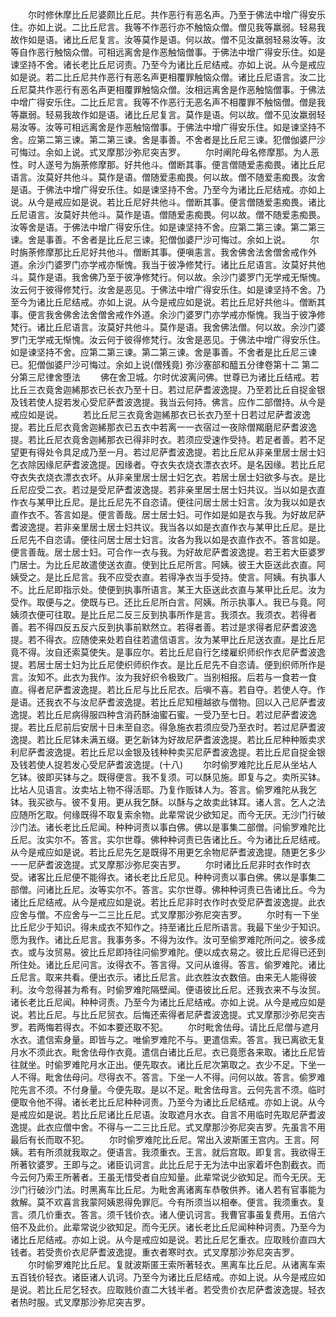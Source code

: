 <!-- { "loadSidebar": true } -->
　　尔时修休摩比丘尼婆颇比丘尼。共作恶行有恶名声。乃至于佛法中增广得安乐住。亦如上说。二比丘尼言。我等不作恶行亦不触恼众僧。僧见我等羸弱。轻易我故作如是语。诸比丘尼复言。汝等莫作是语。何以故。僧不见汝羸弱轻易汝等。汝等自作恶行触恼众僧。可相远离舍是作恶触恼僧事。于佛法中增广得安乐住。如是谏坚持不舍。诸长老比丘尼诃责。乃至今为诸比丘尼结戒。亦如上说。从今是戒应如是说。若二比丘尼共作恶行有恶名声更相覆罪触恼众僧。诸比丘尼语言。汝二比丘尼莫共作恶行有恶名声更相覆罪触恼众僧。汝相远离舍是作恶触恼僧事。于佛法中增广得安乐住。二比丘尼言。我等不作恶行无恶名声不相覆罪不触恼僧。僧是我等羸弱。轻易我故作如是语。诸比丘尼复言。莫作是语。何以故。僧不见汝羸弱轻易汝等。汝等可相远离舍是作恶触恼僧事。于佛法中增广得安乐住。如是谏坚持不舍。应第二第三谏。第二第三谏。舍是事善。不舍者是比丘尼三谏。犯僧伽婆尸沙可悔过。余如上说。式叉摩那沙弥尼突吉罗。
　　尔时阐陀母名修摩那。为人恶性。时人遂号为旃荼修摩那。好共他斗。僧断其事。便言僧随爱恚痴畏。诸比丘尼语言。汝莫好共他斗。莫作是语。僧随爱恚痴畏。何以故。僧不随爱恚痴畏。汝舍是语。于佛法中增广得安乐住。如是谏坚持不舍。乃至今为诸比丘尼结戒。亦如上说。从今是戒应如是说。若比丘尼好共他斗。僧断其事。便言僧随爱恚痴畏。诸比丘尼语言。汝莫好共他斗。莫作是语。僧随爱恚痴畏。何以故。僧不随爱恚痴畏。汝等舍是语。于佛法中增广得安乐住。如是谏坚持不舍。应第二第三谏。第二第三谏。舍是事善。不舍者是比丘尼三谏。犯僧伽婆尸沙可悔过。余如上说。
　　尔时旃荼修摩那比丘尼好共他斗。僧断其事。便嗔恚言。我舍佛舍法舍僧舍戒作外道。余沙门婆罗门亦学戒亦惭愧。我当于彼净修梵行。诸比丘尼语言。汝莫好共他斗。莫作是语。我舍佛乃至于彼净修梵行。何以故。余沙门婆罗门无学戒无惭愧。汝云何于彼得修梵行。汝舍是恶见。于佛法中增广得安乐住。如是谏坚持不舍。乃至今为诸比丘尼结戒。亦如上说。从今是戒应如是说。若比丘尼好共他斗。僧断其事。便言我舍佛舍法舍僧舍戒作外道。余沙门婆罗门亦学戒亦惭愧。我当于彼净修梵行。诸比丘尼语言。汝莫好共他斗。莫作是语。我舍佛法僧。何以故。余沙门婆罗门无学戒无惭愧。汝云何于彼得修梵行。汝舍是恶见。于佛法中增广得安乐住。如是谏坚持不舍。应第二第三谏。第二第三谏。舍是事善。不舍者是比丘尼三谏已。犯僧伽婆尸沙可悔过。余如上说(僧残竟)
弥沙塞部和醯五分律卷第十二
第二分第三尼律舍堕法
　　佛在舍卫城。尔时优波离问佛。世尊已为诸比丘结戒。若比丘三衣竟舍迦絺那衣已长衣乃至十日。若过尼萨耆波逸提。乃至若比丘自捉金银及钱若使人捉若发心受尼萨耆波逸提。我当云何持。佛言。应作二部僧持。从今是戒应如是说。
　　若比丘尼三衣竟舍迦絺那衣已长衣乃至十日若过尼萨耆波逸提。若比丘尼衣竟舍迦絺那衣已五衣中若离一一衣宿过一夜除僧羯磨尼萨耆波逸提。若比丘尼衣竟舍迦絺那衣已得非时衣。若须应受速作受持。若足者善。若不足望更有得处令具足成乃至一月。若过尼萨耆波逸提。若比丘尼从非亲里居士居士妇乞衣除因缘尼萨耆波逸提。因缘者。夺衣失衣烧衣漂衣衣坏。是名因缘。若比丘尼夺衣失衣烧衣漂衣衣坏。从非亲里居士居士妇乞衣。若居士居士妇欲多与衣。是比丘尼应受二衣。若过是受尼萨耆波逸提。若非亲里居士居士妇共议。当以如是衣直作衣与某甲比丘尼。是比丘尼先不自恣请。便往问居士居士妇言。汝为我以如是衣直作衣不。答言如是。便言善哉。居士居士妇。可作如是如是衣与我。为好故尼萨耆波逸提。若非亲里居士居士妇共议。我当各以如是衣直作衣与某甲比丘尼。是比丘尼先不自恣请。便往问居士居士妇言。汝各为我以如是衣直作衣不。答言如是。便言善哉。居士居士妇。可合作一衣与我。为好故尼萨耆波逸提。若王若大臣婆罗门居士。为比丘尼故遣使送衣直。使到比丘尼所言。阿姨。彼王大臣送此衣直。阿姨受之。是比丘尼言。我不应受衣直。若得净衣当手受持。使言。阿姨。有执事人不。比丘尼即指示处。使便到执事所语言。某王大臣送此衣直与某甲比丘尼。汝为受作。取便与之。使既与已。还比丘尼所白言。阿姨。所示执事人。我已与竟。阿姨须衣便可往取。是比丘尼二反三反到执事所作是言。我须衣。我须衣。若得者善。若不得四反五反六反到执事前默然立。若得者善。若过是求得者尼萨耆波逸提。若不得衣。应随使来处若自往若遣信语言。汝为某甲比丘尼送衣直。是比丘尼竟不得。汝自还索莫使失。是事应尔。若比丘尼自行乞缕雇织师织作衣尼萨耆波逸提。若居士居士妇为比丘尼使织师织作衣。是比丘尼先不自恣请。便到织师所作是言。汝知不。此衣为我作。汝为我好织令极致广。当别相报。后若与一食若一食直。得者尼萨耆波逸提。若比丘尼与比丘尼衣。后嗔不喜。若自夺。若使人夺。作是语。还我衣不与汝尼萨耆波逸提。若比丘尼知檀越欲与僧物。回以入己尼萨耆波逸提。若比丘尼病得服四种含消药酥油蜜石蜜。一受乃至七日。若过尼萨耆波逸提。若比丘尼前后安居十日未至自恣。得急施衣若须应受乃至衣时。若过尼萨耆波逸提。若比丘尼钵未满五缀。更乞新钵为好故尼萨耆波逸提。若比丘尼种种贩卖求利尼萨耆波逸提。若比丘尼以金银及钱种种卖买尼萨耆波逸提。若比丘尼自捉金银及钱若使人捉若发心受尼萨耆波逸提。(十八)
　　尔时偷罗难陀比丘尼从坐坫人乞钵。彼即买钵与之。既得便言。我不复须。可以酥见施。即复与之。卖所买钵。比坫人见语言。汝卖坫上物不得活耶。乃复作贩钵人为。答言。偷罗难陀从我乞钵。我买欲与。彼不复用。更从我乞酥。以酥与之故卖此钵耳。诸人言。乞人之法应随所乞取。何缘既得不取复索余物。此辈常说少欲知足。而今无厌。无沙门行破沙门法。诸长老比丘尼闻。种种诃责以事白佛。佛以是事集二部僧。问偷罗难陀比丘尼。汝实尔不。答言。实尔世尊。佛种种诃责已告诸比丘。今为诸比丘尼结戒。从今是戒应如是说。若比丘尼先乞是既得不用更乞余物尼萨耆波逸提。随更乞多少一一尼萨耆波逸提。式叉摩那沙弥尼突吉罗。
　　尔时诸比丘尼非时衣作时衣受。诸客比丘尼便不能得衣。诸长老比丘尼见。种种诃责以事白佛。佛以是事集二部僧。问诸比丘尼。汝等实尔不。答言。实尔世尊。佛种种诃责已告诸比丘。今为诸比丘尼结戒。从今是戒应如是说。若比丘尼非时衣作时衣受尼萨耆波逸提。此衣应舍与僧。不应舍与一二三比丘尼。式叉摩那沙弥尼突吉罗。
　　尔时有一下坐比丘尼少于知识。得未成衣不知作之。持至诸比丘尼所语言。我最下坐少于知识。愿为我作。诸比丘尼言。我事务多。不得为汝作。汝可至偷罗难陀所问之。彼多成衣。或与汝贸易。彼比丘尼即持往问偷罗难陀。便以成衣易之。彼比丘尼得已还到所住处。诸比丘尼问言。汝得衣不。答言得。又问从谁得。答言。偷罗难陀。诸比丘尼言。取来共看。便出衣示。诸比丘尼言。此衣胜汝衣数倍。由来无人能得彼利。汝今忽得甚为希有。时偷罗难陀隔壁闻。便语彼比丘尼。还我衣来不与汝贸。诸长老比丘尼闻。种种诃责。乃至今为诸比丘尼结戒。亦如上说。从今是戒应如是说。若比丘尼。与比丘尼贸衣。后悔还索得者尼萨耆波逸提。式叉摩那沙弥尼突吉罗。若两悔若得衣。不如本要还取不犯。
　　尔时毗舍佉母。请比丘尼僧与遮月水衣。遣信索身量。即皆与之。唯偷罗难陀不与。更遣信索。答言。我已离欲无复月水不须此衣。毗舍佉母作衣竟。遣信白诸比丘尼。衣已竟愿各来取。诸比丘尼皆往就坐。时偷罗难陀月水正出。便先取衣。诸比丘尼次第取之。衣少不足。下坐一人不得。毗舍佉母问。尽得衣不。答言。下坐一人不得。问何以故。答言。偷罗难陀先言不须。不付身量。今便先取。是以不足。毗舍佉母言。云何先言不须。临时便取令他不得。诸长老比丘尼种种诃责。乃至今为诸比丘尼结戒。亦如上说。从今是戒应如是说。若比丘尼诸比丘尼语。汝取遮月水衣。自言不用临时先取尼萨耆波逸提。此衣应僧中舍。不得与一二三比丘尼。式叉摩那沙弥尼突吉罗。先虽言不用最后有长而取不犯。
　　尔时偷罗难陀比丘尼。常出入波斯匿王宫内。王言。阿姨。若有所须就我取之。便语言。我须重衣。王言。就后宫取。即复言。我欲得王所著钦婆罗。王即与之。诸臣讥诃言。此比丘尼于无为法中出家着坏色割截衣。而今云何乃索王所著者。王虽无惜受者自应知量。此辈常说少欲知足。而今无厌。无沙门行破沙门法。时黑离车比丘尼。为毗舍离诸离车恭敬供养。诸人若有官事能为救解。莫不欢喜言我蒙阿姨恩得免罪厄。今有所须当以相奉。便言。我须重衣。复言。须几价重衣。答言。须千钱价衣。诸人便讥诃言。我曹官事虽复费用。五倍六倍不及此价。此辈常说少欲知足。而今无厌。诸长老比丘尼闻种种诃责。乃至今为诸比丘尼结戒。亦如上说。从今是戒应如是说。若比丘尼乞重衣。应取贱价直四大钱者。若受贵价衣尼萨耆波逸提。重衣者寒时衣。式叉摩那沙弥尼突吉罗。
　　尔时偷罗难陀比丘尼。复就波斯匿王索所著轻衣。黑离车比丘尼。从诸离车索五百钱价轻衣。诸臣诸人讥诃。乃至今为诸比丘尼结戒。亦如上说。从今是戒应如是说。若比丘尼乞轻衣。应取贱价直二大钱半者。若受贵价衣尼萨耆波逸提。轻衣者热时服。式叉摩那沙弥尼突吉罗。
